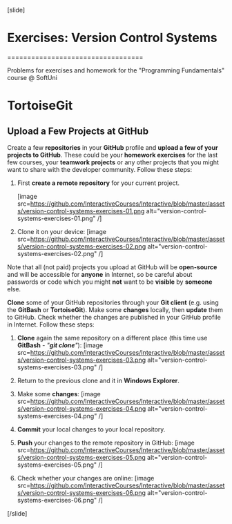 [slide]
# Exercises: Version Control Systems
==================================

Problems for exercises and homework for the "Programming Fundamentals" course @ SoftUni

TortoiseGit
===========

Upload a Few Projects at GitHub
-------------------------------

Create a few **repositories** in your **GitHub** profile and **upload a
few of your projects to GitHub**. These could be your **homework
exercises** for the last few courses, your **teamwork projects** or any
other projects that you might want to share with the developer
community. Follow these steps:

1.  First **create a remote repository** for your current project.

    [image src=https://github.com/InteractiveCourses/Interactive/blob/master/assets/version-control-systems-exercises-01.png alt="version-control-systems-exercises-01.png" /]

2. Clone it on your device:
    [image src=https://github.com/InteractiveCourses/Interactive/blob/master/assets/version-control-systems-exercises-02.png alt="version-control-systems-exercises-02.png" /]
    
        
Note that all (not paid) projects you upload at GitHub will be
**open-source** and will be accessible for **anyone** in Internet, so be
careful about passwords or code which you might **not** want to be
**visible** by **someone** else.

**Clone** some of your GitHub repositories through your **Git client**
(e.g. using the **GitBash** or **TortoiseGit**). Make some **changes**
locally, then **update** them to GitHub. Check whether the changes are
published in your GitHub profile in Internet. Follow these steps:

   1.  **Clone** again the same repository on a different place (this time use **GitBash** - *\"***git
    clone***\"*):
    [image src=https://github.com/InteractiveCourses/Interactive/blob/master/assets/version-control-systems-exercises-03.png alt="version-control-systems-exercises-03.png" /]

   2.  Return to the previous clone and it in **Windows Explorer**.

   3.  Make some **changes**:
   [image src=https://github.com/InteractiveCourses/Interactive/blob/master/assets/version-control-systems-exercises-04.png alt="version-control-systems-exercises-04.png" /]

   4.  **Commit** your local changes to your local repository.

   5.  **Push** your changes to the remote repository in GitHub:
   [image src=https://github.com/InteractiveCourses/Interactive/blob/master/assets/version-control-systems-exercises-05.png alt="version-control-systems-exercises-05.png" /]

   6.  Check whether your changes are online:
    [image src=https://github.com/InteractiveCourses/Interactive/blob/master/assets/version-control-systems-exercises-06.png alt="version-control-systems-exercises-06.png" /]

[/slide]
